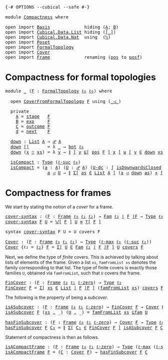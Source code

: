 <pre class="Agda"><a id="9" class="Symbol">{-#</a> <a id="13" class="Keyword">OPTIONS</a> <a id="21" class="Pragma">--cubical</a> <a id="31" class="Pragma">--safe</a> <a id="38" class="Symbol">#-}</a>

<a id="43" class="Keyword">module</a> <a id="50" href="Compactness.html" class="Module">Compactness</a> <a id="62" class="Keyword">where</a>

<a id="69" class="Keyword">open</a> <a id="74" class="Keyword">import</a> <a id="81" href="Basis.html" class="Module">Basis</a>             <a id="99" class="Keyword">hiding</a> <a id="106" class="Symbol">(</a><a id="107" href="Basis.html#2379" class="Generalizable">A</a><a id="108" class="Symbol">;</a> <a id="110" href="Basis.html#2396" class="Generalizable">B</a><a id="111" class="Symbol">)</a>
<a id="113" class="Keyword">open</a> <a id="118" class="Keyword">import</a> <a id="125" href="Cubical.Data.List.html" class="Module">Cubical.Data.List</a> <a id="143" class="Keyword">hiding</a> <a id="150" class="Symbol">(</a><a id="151" href="Cubical.Data.List.Base.html#256" class="Function Operator">[_]</a><a id="154" class="Symbol">)</a>
<a id="156" class="Keyword">open</a> <a id="161" class="Keyword">import</a> <a id="168" href="Cubical.Data.Nat.html" class="Module">Cubical.Data.Nat</a>  <a id="186" class="Keyword">using</a>  <a id="193" class="Symbol">(</a><a id="194" href="Cubical.Data.Nat.Base.html#227" class="Datatype">ℕ</a><a id="195" class="Symbol">)</a>
<a id="197" class="Keyword">open</a> <a id="202" class="Keyword">import</a> <a id="209" href="Poset.html" class="Module">Poset</a>
<a id="215" class="Keyword">open</a> <a id="220" class="Keyword">import</a> <a id="227" href="FormalTopology.html" class="Module">FormalTopology</a>
<a id="242" class="Keyword">open</a> <a id="247" class="Keyword">import</a> <a id="254" href="Cover.html" class="Module">Cover</a>
<a id="260" class="Keyword">open</a> <a id="265" class="Keyword">import</a> <a id="272" href="Frame.html" class="Module">Frame</a>             <a id="290" class="Keyword">renaming</a> <a id="299" class="Symbol">(</a><a id="300" href="Frame.html#3494" class="Function">pos</a> <a id="304" class="Symbol">to</a> <a id="pos"></a><a id="307" href="Compactness.html#307" class="Function">posf</a><a id="311" class="Symbol">)</a>
</pre>
# Compactness for formal topologies

<pre class="Agda"><a id="363" class="Keyword">module</a> <a id="370" href="Compactness.html#370" class="Module">_</a> <a id="372" class="Symbol">(</a><a id="373" href="Compactness.html#373" class="Bound">F</a> <a id="375" class="Symbol">:</a> <a id="377" href="FormalTopology.html#1305" class="Function">FormalTopology</a> <a id="392" href="Basis.html#2320" class="Generalizable">ℓ₀</a> <a id="395" href="Basis.html#2320" class="Generalizable">ℓ₀</a><a id="397" class="Symbol">)</a> <a id="399" class="Keyword">where</a>

  <a id="408" class="Keyword">open</a> <a id="413" href="Cover.html#378" class="Module">CoverFromFormalTopology</a> <a id="437" href="Compactness.html#373" class="Bound">F</a> <a id="439" class="Keyword">using</a> <a id="445" class="Symbol">(</a><a id="446" href="Cover.html#703" class="Datatype Operator">_◁_</a><a id="449" class="Symbol">)</a>

  <a id="454" class="Keyword">private</a>
    <a id="466" href="Compactness.html#466" class="Function">A</a> <a id="468" class="Symbol">=</a> <a id="470" href="FormalTopology.html#1625" class="Function">stage</a>   <a id="478" href="Compactness.html#373" class="Bound">F</a>
    <a id="484" href="Compactness.html#484" class="Function">B</a> <a id="486" class="Symbol">=</a> <a id="488" href="FormalTopology.html#1712" class="Function">exp</a>     <a id="496" href="Compactness.html#373" class="Bound">F</a>
    <a id="502" href="Compactness.html#502" class="Function">C</a> <a id="504" class="Symbol">=</a> <a id="506" href="FormalTopology.html#1812" class="Function">outcome</a> <a id="514" href="Compactness.html#373" class="Bound">F</a>
    <a id="520" href="Compactness.html#520" class="Function">d</a> <a id="522" class="Symbol">=</a> <a id="524" href="FormalTopology.html#1938" class="Function">next</a>    <a id="532" href="Compactness.html#373" class="Bound">F</a>

  <a id="537" href="Compactness.html#537" class="Function">down</a> <a id="542" class="Symbol">:</a> <a id="544" href="Agda.Builtin.List.html#148" class="Datatype">List</a> <a id="549" href="Compactness.html#466" class="Function">A</a> <a id="551" class="Symbol">→</a> <a id="553" href="Basis.html#3219" class="Function">𝒫</a> <a id="555" href="Compactness.html#466" class="Function">A</a>
  <a id="559" href="Compactness.html#537" class="Function">down</a> <a id="564" href="Agda.Builtin.List.html#185" class="InductiveConstructor">[]</a>       <a id="573" class="Symbol">=</a> <a id="575" class="Symbol">λ</a> <a id="577" href="Compactness.html#577" class="Bound">_</a> <a id="579" class="Symbol">→</a> <a id="581" href="Basis.html#2848" class="Function">bot</a> <a id="585" href="Compactness.html#392" class="Bound">ℓ₀</a>
  <a id="590" href="Compactness.html#537" class="Function">down</a> <a id="595" class="Symbol">(</a><a id="596" href="Compactness.html#596" class="Bound">x</a> <a id="598" href="Agda.Builtin.List.html#200" class="InductiveConstructor Operator">∷</a> <a id="600" href="Compactness.html#600" class="Bound">xs</a><a id="602" class="Symbol">)</a> <a id="604" class="Symbol">=</a> <a id="606" class="Symbol">λ</a> <a id="608" href="Compactness.html#608" class="Bound">y</a> <a id="610" class="Symbol">→</a> <a id="612" href="Basis.html#5936" class="Datatype Operator">∥</a> <a id="614" href="Cubical.Foundations.Logic.html#1299" class="Function Operator">[</a> <a id="616" href="Compactness.html#608" class="Bound">y</a> <a id="618" href="Poset.html#2551" class="Function">⊑[</a> <a id="621" href="FormalTopology.html#1485" class="Function">pos</a> <a id="625" href="Compactness.html#373" class="Bound">F</a> <a id="627" href="Poset.html#2551" class="Function">]</a> <a id="629" href="Compactness.html#596" class="Bound">x</a> <a id="631" href="Cubical.Foundations.Logic.html#1299" class="Function Operator">]</a> <a id="633" href="Cubical.Data.Sum.Base.html#188" class="Datatype Operator">⊎</a> <a id="635" href="Cubical.Foundations.Logic.html#1299" class="Function Operator">[</a> <a id="637" href="Compactness.html#608" class="Bound">y</a> <a id="639" href="Basis.html#3262" class="Function Operator">∈</a> <a id="641" href="Compactness.html#537" class="Function">down</a> <a id="646" href="Compactness.html#600" class="Bound">xs</a> <a id="649" href="Cubical.Foundations.Logic.html#1299" class="Function Operator">]</a> <a id="651" href="Basis.html#5936" class="Datatype Operator">∥</a> <a id="653" href="Agda.Builtin.Sigma.html#236" class="InductiveConstructor Operator">,</a> <a id="655" href="Basis.html#6023" class="Function">∥∥-prop</a> <a id="663" class="Symbol">_</a>

  <a id="668" href="Compactness.html#668" class="Function">isCompact</a> <a id="678" class="Symbol">:</a> <a id="680" href="Cubical.Core.Primitives.html#1230" class="Primitive">Type</a> <a id="685" class="Symbol">(</a><a id="686" href="Cubical.Core.Primitives.html#1174" class="Primitive">ℓ-suc</a> <a id="692" href="Compactness.html#392" class="Bound">ℓ₀</a><a id="694" class="Symbol">)</a>
  <a id="698" href="Compactness.html#668" class="Function">isCompact</a> <a id="708" class="Symbol">=</a> <a id="710" class="Symbol">(</a><a id="711" href="Compactness.html#711" class="Bound">a</a> <a id="713" class="Symbol">:</a> <a id="715" href="Compactness.html#466" class="Function">A</a><a id="716" class="Symbol">)</a> <a id="718" class="Symbol">(</a><a id="719" href="Compactness.html#719" class="Bound">U</a> <a id="721" class="Symbol">:</a> <a id="723" href="Basis.html#3219" class="Function">𝒫</a> <a id="725" href="Compactness.html#466" class="Function">A</a><a id="726" class="Symbol">)</a> <a id="728" class="Symbol">(</a><a id="729" href="Compactness.html#729" class="Bound">U-dc</a> <a id="734" class="Symbol">:</a> <a id="736" href="Cubical.Foundations.Logic.html#1299" class="Function Operator">[</a> <a id="738" href="Poset.html#6742" class="Function">isDownwardsClosed</a> <a id="756" class="Symbol">(</a><a id="757" href="FormalTopology.html#1485" class="Function">pos</a> <a id="761" href="Compactness.html#373" class="Bound">F</a><a id="762" class="Symbol">)</a> <a id="764" href="Compactness.html#719" class="Bound">U</a> <a id="766" href="Cubical.Foundations.Logic.html#1299" class="Function Operator">]</a><a id="767" class="Symbol">)</a> <a id="769" class="Symbol">→</a>
                <a id="787" href="Compactness.html#711" class="Bound">a</a> <a id="789" href="Cover.html#703" class="Datatype Operator">◁</a> <a id="791" href="Compactness.html#719" class="Bound">U</a> <a id="793" class="Symbol">→</a> <a id="795" href="Basis.html#5936" class="Datatype Operator">∥</a> <a id="797" href="Cubical.Core.Primitives.html#6302" class="Function">Σ[</a> <a id="800" href="Compactness.html#800" class="Bound">as</a> <a id="803" href="Cubical.Core.Primitives.html#6302" class="Function">∈</a> <a id="805" href="Agda.Builtin.List.html#148" class="Datatype">List</a> <a id="810" href="Compactness.html#466" class="Function">A</a> <a id="812" href="Cubical.Core.Primitives.html#6302" class="Function">]</a> <a id="814" class="Symbol">(</a><a id="815" href="Compactness.html#711" class="Bound">a</a> <a id="817" href="Cover.html#703" class="Datatype Operator">◁</a> <a id="819" href="Compactness.html#537" class="Function">down</a> <a id="824" href="Compactness.html#800" class="Bound">as</a><a id="826" class="Symbol">)</a> <a id="828" href="Cubical.Data.Sigma.Base.html#489" class="Function Operator">×</a> <a id="830" href="Cubical.Foundations.Logic.html#1299" class="Function Operator">[</a> <a id="832" href="Compactness.html#537" class="Function">down</a> <a id="837" href="Compactness.html#800" class="Bound">as</a> <a id="840" href="Basis.html#3595" class="Function Operator">⊆</a> <a id="842" href="Compactness.html#719" class="Bound">U</a> <a id="844" href="Cubical.Foundations.Logic.html#1299" class="Function Operator">]</a> <a id="846" href="Basis.html#5936" class="Datatype Operator">∥</a>
</pre>
# Compactness for frames

We start by stating the notion of a *cover* for a frame.

<pre class="Agda"><a id="cover-syntax"></a><a id="945" href="Compactness.html#945" class="Function">cover-syntax</a> <a id="958" class="Symbol">:</a> <a id="960" class="Symbol">(</a><a id="961" href="Compactness.html#961" class="Bound">F</a> <a id="963" class="Symbol">:</a> <a id="965" href="Frame.html#3227" class="Function">Frame</a> <a id="971" href="Basis.html#2320" class="Generalizable">ℓ₀</a> <a id="974" href="Basis.html#2323" class="Generalizable">ℓ₁</a> <a id="977" href="Basis.html#2326" class="Generalizable">ℓ₂</a><a id="979" class="Symbol">)</a> <a id="981" class="Symbol">→</a> <a id="983" href="Basis.html#4214" class="Function">Fam</a> <a id="987" href="Basis.html#2326" class="Generalizable">ℓ₂</a> <a id="990" href="Frame.html#3410" class="Function Operator">∣</a> <a id="992" href="Compactness.html#961" class="Bound">F</a> <a id="994" href="Frame.html#3410" class="Function Operator">∣F</a> <a id="997" class="Symbol">→</a> <a id="999" href="Cubical.Core.Primitives.html#1230" class="Primitive">Type</a> <a id="1004" href="Basis.html#2320" class="Generalizable">ℓ₀</a>
<a id="1007" href="Compactness.html#945" class="Function">cover-syntax</a> <a id="1020" href="Compactness.html#1020" class="Bound">F</a> <a id="1022" href="Compactness.html#1022" class="Bound">U</a> <a id="1024" class="Symbol">=</a> <a id="1026" href="Frame.html#3826" class="Function Operator">⋁[</a> <a id="1029" href="Compactness.html#1020" class="Bound">F</a> <a id="1031" href="Frame.html#3826" class="Function Operator">]</a> <a id="1033" href="Compactness.html#1022" class="Bound">U</a> <a id="1035" href="Agda.Builtin.Cubical.Path.html#381" class="Function Operator">≡</a> <a id="1037" href="Frame.html#3624" class="Function Operator">⊤[</a> <a id="1040" href="Compactness.html#1020" class="Bound">F</a> <a id="1042" href="Frame.html#3624" class="Function Operator">]</a>

<a id="1045" class="Keyword">syntax</a> <a id="1052" href="Compactness.html#945" class="Function">cover-syntax</a> <a id="1065" class="Bound">F</a> <a id="1067" class="Bound">U</a> <a id="1069" class="Symbol">=</a> <a id="1071" class="Bound">U</a> <a id="1073" class="Function">covers</a> <a id="1080" class="Bound">F</a>

<a id="Cover"></a><a id="1083" href="Compactness.html#1083" class="Function">Cover</a> <a id="1089" class="Symbol">:</a> <a id="1091" class="Symbol">(</a><a id="1092" href="Compactness.html#1092" class="Bound">F</a> <a id="1094" class="Symbol">:</a> <a id="1096" href="Frame.html#3227" class="Function">Frame</a> <a id="1102" href="Basis.html#2320" class="Generalizable">ℓ₀</a> <a id="1105" href="Basis.html#2323" class="Generalizable">ℓ₁</a> <a id="1108" href="Basis.html#2326" class="Generalizable">ℓ₂</a><a id="1110" class="Symbol">)</a> <a id="1112" class="Symbol">→</a> <a id="1114" href="Cubical.Core.Primitives.html#1230" class="Primitive">Type</a> <a id="1119" class="Symbol">(</a><a id="1120" href="Cubical.Core.Primitives.html#1202" class="Primitive">ℓ-max</a> <a id="1126" href="Basis.html#2320" class="Generalizable">ℓ₀</a> <a id="1129" class="Symbol">(</a><a id="1130" href="Cubical.Core.Primitives.html#1174" class="Primitive">ℓ-suc</a> <a id="1136" href="Basis.html#2326" class="Generalizable">ℓ₂</a><a id="1138" class="Symbol">))</a>
<a id="1141" href="Compactness.html#1083" class="Function">Cover</a> <a id="1147" class="Symbol">{</a><a id="1148" class="Argument">ℓ₂</a> <a id="1151" class="Symbol">=</a> <a id="1153" href="Compactness.html#1153" class="Bound">ℓ₂</a><a id="1155" class="Symbol">}</a> <a id="1157" href="Compactness.html#1157" class="Bound">F</a> <a id="1159" class="Symbol">=</a> <a id="1161" href="Cubical.Core.Primitives.html#6302" class="Function">Σ[</a> <a id="1164" href="Compactness.html#1164" class="Bound">U</a> <a id="1166" href="Cubical.Core.Primitives.html#6302" class="Function">∈</a> <a id="1168" href="Basis.html#4214" class="Function">Fam</a> <a id="1172" href="Compactness.html#1153" class="Bound">ℓ₂</a> <a id="1175" href="Frame.html#3410" class="Function Operator">∣</a> <a id="1177" href="Compactness.html#1157" class="Bound">F</a> <a id="1179" href="Frame.html#3410" class="Function Operator">∣F</a> <a id="1182" href="Cubical.Core.Primitives.html#6302" class="Function">]</a> <a id="1184" href="Compactness.html#1164" class="Bound">U</a> <a id="1186" href="Compactness.html#945" class="Function">covers</a> <a id="1193" href="Compactness.html#1157" class="Bound">F</a>
</pre>
Next, we define the type of *finite* covers. This is achieved by talking about lists of
elements of the frame. Given a list `xs`, `famFromList xs` denotes the family
corresponding to that list. The type of finite covers is exactly those families `U`,
obtained via `famFromList`, such that `U` covers the frame.

<pre class="Agda"><a id="FinCover"></a><a id="1520" href="Compactness.html#1520" class="Function">FinCover</a> <a id="1529" class="Symbol">:</a> <a id="1531" class="Symbol">(</a><a id="1532" href="Compactness.html#1532" class="Bound">F</a> <a id="1534" class="Symbol">:</a> <a id="1536" href="Frame.html#3227" class="Function">Frame</a> <a id="1542" href="Basis.html#2320" class="Generalizable">ℓ₀</a> <a id="1545" href="Basis.html#2323" class="Generalizable">ℓ₁</a> <a id="1548" href="Cubical.Core.Primitives.html#1145" class="Primitive">ℓ-zero</a><a id="1554" class="Symbol">)</a> <a id="1556" class="Symbol">→</a> <a id="1558" href="Cubical.Core.Primitives.html#1230" class="Primitive">Type</a> <a id="1563" href="Basis.html#2320" class="Generalizable">ℓ₀</a>
<a id="1566" href="Compactness.html#1520" class="Function">FinCover</a> <a id="1575" href="Compactness.html#1575" class="Bound">F</a> <a id="1577" class="Symbol">=</a> <a id="1579" href="Cubical.Core.Primitives.html#6302" class="Function">Σ[</a> <a id="1582" href="Compactness.html#1582" class="Bound">xs</a> <a id="1585" href="Cubical.Core.Primitives.html#6302" class="Function">∈</a> <a id="1587" href="Agda.Builtin.List.html#148" class="Datatype">List</a> <a id="1592" href="Frame.html#3410" class="Function Operator">∣</a> <a id="1594" href="Compactness.html#1575" class="Bound">F</a> <a id="1596" href="Frame.html#3410" class="Function Operator">∣F</a> <a id="1599" href="Cubical.Core.Primitives.html#6302" class="Function">]</a> <a id="1601" class="Symbol">(</a><a id="1602" href="Basis.html#5815" class="Function">famFromList</a> <a id="1614" href="Compactness.html#1582" class="Bound">xs</a><a id="1616" class="Symbol">)</a> <a id="1618" href="Compactness.html#945" class="Function">covers</a> <a id="1625" href="Compactness.html#1575" class="Bound">F</a>
</pre>
The following is the property of being a *subcover*.

<pre class="Agda"><a id="isASubcover"></a><a id="1694" href="Compactness.html#1694" class="Function">isASubcover</a> <a id="1706" class="Symbol">:</a> <a id="1708" class="Symbol">(</a><a id="1709" href="Compactness.html#1709" class="Bound">F</a> <a id="1711" class="Symbol">:</a> <a id="1713" href="Frame.html#3227" class="Function">Frame</a> <a id="1719" href="Basis.html#2320" class="Generalizable">ℓ₀</a> <a id="1722" href="Basis.html#2323" class="Generalizable">ℓ₁</a> <a id="1725" href="Cubical.Core.Primitives.html#1145" class="Primitive">ℓ-zero</a><a id="1731" class="Symbol">)</a> <a id="1733" class="Symbol">→</a> <a id="1735" href="Compactness.html#1520" class="Function">FinCover</a> <a id="1744" href="Compactness.html#1709" class="Bound">F</a> <a id="1746" class="Symbol">→</a> <a id="1748" href="Compactness.html#1083" class="Function">Cover</a> <a id="1754" href="Compactness.html#1709" class="Bound">F</a> <a id="1756" class="Symbol">→</a> <a id="1758" href="Cubical.Core.Primitives.html#1230" class="Primitive">Type</a> <a id="1763" href="Basis.html#2320" class="Generalizable">ℓ₀</a>
<a id="1766" href="Compactness.html#1694" class="Function">isASubcover</a> <a id="1778" href="Compactness.html#1778" class="Bound">F</a> <a id="1780" class="Symbol">(</a><a id="1781" href="Compactness.html#1781" class="Bound">xs</a> <a id="1784" href="Agda.Builtin.Sigma.html#236" class="InductiveConstructor Operator">,</a> <a id="1786" class="Symbol">_)</a> <a id="1789" class="Symbol">(</a><a id="1790" href="Compactness.html#1790" class="Bound">U</a> <a id="1792" href="Agda.Builtin.Sigma.html#236" class="InductiveConstructor Operator">,</a> <a id="1794" class="Symbol">_)</a> <a id="1797" class="Symbol">=</a> <a id="1799" href="Basis.html#5815" class="Function">famFromList</a> <a id="1811" href="Compactness.html#1781" class="Bound">xs</a> <a id="1814" href="Basis.html#4529" class="Function Operator">⊆fam</a> <a id="1819" href="Compactness.html#1790" class="Bound">U</a>

<a id="hasFinSubcover"></a><a id="1822" href="Compactness.html#1822" class="Function">hasFinSubcover</a> <a id="1837" class="Symbol">:</a> <a id="1839" class="Symbol">(</a><a id="1840" href="Compactness.html#1840" class="Bound">F</a> <a id="1842" class="Symbol">:</a> <a id="1844" href="Frame.html#3227" class="Function">Frame</a> <a id="1850" href="Basis.html#2320" class="Generalizable">ℓ₀</a> <a id="1853" href="Basis.html#2323" class="Generalizable">ℓ₁</a> <a id="1856" href="Cubical.Core.Primitives.html#1145" class="Primitive">ℓ-zero</a><a id="1862" class="Symbol">)</a> <a id="1864" class="Symbol">→</a> <a id="1866" href="Compactness.html#1083" class="Function">Cover</a> <a id="1872" href="Compactness.html#1840" class="Bound">F</a> <a id="1874" class="Symbol">→</a> <a id="1876" href="Cubical.Core.Primitives.html#1230" class="Primitive">Type</a> <a id="1881" href="Basis.html#2320" class="Generalizable">ℓ₀</a>
<a id="1884" href="Compactness.html#1822" class="Function">hasFinSubcover</a> <a id="1899" href="Compactness.html#1899" class="Bound">F</a> <a id="1901" href="Compactness.html#1901" class="Bound">C₀</a> <a id="1904" class="Symbol">=</a> <a id="1906" href="Basis.html#5936" class="Datatype Operator">∥</a> <a id="1908" href="Cubical.Core.Primitives.html#6302" class="Function">Σ[</a> <a id="1911" href="Compactness.html#1911" class="Bound">C₁</a> <a id="1914" href="Cubical.Core.Primitives.html#6302" class="Function">∈</a> <a id="1916" href="Compactness.html#1520" class="Function">FinCover</a> <a id="1925" href="Compactness.html#1899" class="Bound">F</a> <a id="1927" href="Cubical.Core.Primitives.html#6302" class="Function">]</a> <a id="1929" href="Compactness.html#1694" class="Function">isASubcover</a> <a id="1941" href="Compactness.html#1899" class="Bound">F</a> <a id="1943" href="Compactness.html#1911" class="Bound">C₁</a> <a id="1946" href="Compactness.html#1901" class="Bound">C₀</a> <a id="1949" href="Basis.html#5936" class="Datatype Operator">∥</a>
</pre>
Statement of compactness is then as follows.

<pre class="Agda"><a id="isACompactFrame"></a><a id="2010" href="Compactness.html#2010" class="Function">isACompactFrame</a> <a id="2026" class="Symbol">:</a> <a id="2028" class="Symbol">(</a><a id="2029" href="Compactness.html#2029" class="Bound">F</a> <a id="2031" class="Symbol">:</a> <a id="2033" href="Frame.html#3227" class="Function">Frame</a> <a id="2039" href="Basis.html#2320" class="Generalizable">ℓ₀</a> <a id="2042" href="Basis.html#2323" class="Generalizable">ℓ₁</a> <a id="2045" href="Cubical.Core.Primitives.html#1145" class="Primitive">ℓ-zero</a><a id="2051" class="Symbol">)</a> <a id="2053" class="Symbol">→</a> <a id="2055" href="Cubical.Core.Primitives.html#1230" class="Primitive">Type</a> <a id="2060" class="Symbol">(</a><a id="2061" href="Cubical.Core.Primitives.html#1202" class="Primitive">ℓ-max</a> <a id="2067" class="Symbol">(</a><a id="2068" href="Cubical.Core.Primitives.html#1174" class="Primitive">ℓ-suc</a> <a id="2074" href="Cubical.Core.Primitives.html#1145" class="Primitive">ℓ-zero</a><a id="2080" class="Symbol">)</a> <a id="2082" href="Basis.html#2320" class="Generalizable">ℓ₀</a><a id="2084" class="Symbol">)</a>
<a id="2086" href="Compactness.html#2010" class="Function">isACompactFrame</a> <a id="2102" href="Compactness.html#2102" class="Bound">F</a> <a id="2104" class="Symbol">=</a> <a id="2106" class="Symbol">(</a><a id="2107" href="Compactness.html#2107" class="Bound">C</a> <a id="2109" class="Symbol">:</a> <a id="2111" href="Compactness.html#1083" class="Function">Cover</a> <a id="2117" href="Compactness.html#2102" class="Bound">F</a><a id="2118" class="Symbol">)</a> <a id="2120" class="Symbol">→</a> <a id="2122" href="Compactness.html#1822" class="Function">hasFinSubcover</a> <a id="2137" href="Compactness.html#2102" class="Bound">F</a> <a id="2139" href="Compactness.html#2107" class="Bound">C</a>
</pre>